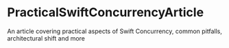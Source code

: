 # PracticalSwiftConcurrencyArticle
An article covering practical aspects of Swift Concurrency, common pitfalls, architectural shift and more

